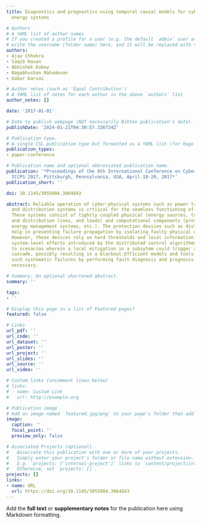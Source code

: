 ```yaml
---
title: Diagnostics and prognostics using temporal causal models for cyber physical
  energy systems

# Authors
# A YAML list of author names
# If you created a profile for a user (e.g. the default `admin` user at `content/authors/admin/`), 
# write the username (folder name) here, and it will be replaced with their full name and linked to their profile.
authors:
- Ajay Chhokra
- Saqib Hasan
- Abhishek Dubey
- Nagabhushan Mahadevan
- Gabor Karsai

# Author notes (such as 'Equal Contribution')
# A YAML list of notes for each author in the above `authors` list
author_notes: []

date: '2017-01-01'

# Date to publish webpage (NOT necessarily Bibtex publication's date).
publishDate: '2024-01-21T04:30:57.336734Z'

# Publication type.
# A single CSL publication type but formatted as a YAML list (for Hugo requirements).
publication_types:
- paper-conference

# Publication name and optional abbreviated publication name.
publication: '*Proceedings of the 8th International Conference on Cyber-Physical Systems,
  ICCPS 2017, Pittsburgh, Pennsylvania, USA, April 18-20, 2017*'
publication_short: ''

doi: 10.1145/3055004.3064843

abstract: Reliable operation of cyber-physical systems such as power transmission
  and distribution systems is crtiical for the seamless functioning of a vibrant economy.
  These systems consist of tightly coupled physical (energy sources, transmission
  and distribution lines, and loads) and computational components (protection devices,
  energy management systems, etc.). The protection devices such as distance relays
  help in preventing failure propagation by isolating faulty physical components.
  However, these devices rely on hard thresholds and local information, often ignoring
  system-level effects introduced by the distributed control algorithms. This leads
  to scenarios wherein a local mitigation in a subsytem could trigger a larger fault
  cascade, possibly resulting in a blackout.Efficient models and tools that curtail
  such systematic failures by performing fault diagnosis and prognosis are therefore
  necessary.

# Summary. An optional shortened abstract.
summary: ''

tags:
- ''

# Display this page in a list of Featured pages?
featured: false

# Links
url_pdf: ''
url_code: ''
url_dataset: ''
url_poster: ''
url_project: ''
url_slides: ''
url_source: ''
url_video: ''

# Custom links (uncomment lines below)
# links:
# - name: Custom Link
#   url: http://example.org

# Publication image
# Add an image named `featured.jpg/png` to your page's folder then add a caption below.
image:
  caption: ''
  focal_point: ''
  preview_only: false

# Associated Projects (optional).
#   Associate this publication with one or more of your projects.
#   Simply enter your project's folder or file name without extension.
#   E.g. `projects: ['internal-project']` links to `content/project/internal-project/index.md`.
#   Otherwise, set `projects: []`.
projects: []
links:
- name: URL
  url: https://doi.org/10.1145/3055004.3064843
---
```


Add the **full text** or **supplementary notes** for the publication here using Markdown formatting.
